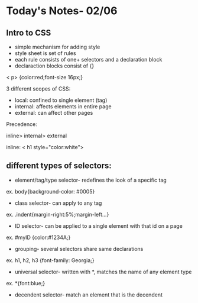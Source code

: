 # Today's Notes- 02/06

## Intro to CSS
- simple mechanism for adding style
- style sheet is set of rules
- each rule consists of one+ selectors and a declaration block
- declaraction blocks consist of {}

< p> {color:red;font-size 16px;}

3 different scopes of CSS:
- local: confined to single element (tag)
- internal: affects elements in entire page
- external: can affect other pages


Precedence:

inline> internal> external

inline: 
< h1 style="color:white">

## different types of selectors:

- element/tag/type selector- redefines the look of a specific tag

ex. body{background-color: #0005}

 - class selector- can apply to any tag

 ex. .indent{margin-right:5%;margin-left...}

 - ID selector- can be applied to a single element with that id on a page

 ex. #myID {color:#1234A;}

 - grouping- several selectors share same declarations

 ex. h1, h2, h3 {font-family: Georgia;}

 - universal selector- written with *, matches the name of any element type

 ex. *{font:blue;}

 - decendent selector- match an element that is the decendent 